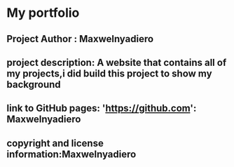 # My portfolio

## Project Author : Maxwelnyadiero
## project description: A website that contains all of my projects,i did build this project to show my background
## link to GitHub pages: 'https://github.com': Maxwelnyadiero
## copyright and license information:Maxwelnyadiero
